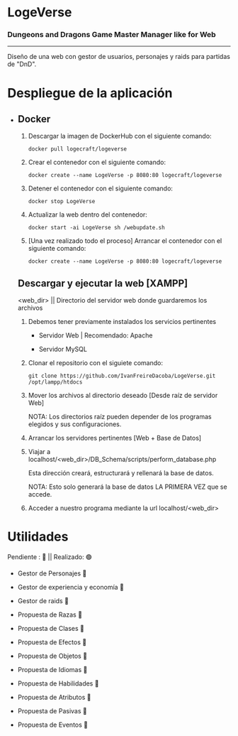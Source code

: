 # LogeVerse
<h3>Dungeons and Dragons Game Master Manager like for Web</h3>
<hr>

<p>Diseño de una web con gestor de usuarios, personajes y raids para partidas de "DnD".</p>

<h1>Despliegue de la aplicación</h1>
<ul>
  <li>
    <h2>Docker</h2>
    <ol>
      <li>
        <p>Descargar la imagen de DockerHub con el siguiente comando:</p>
        <code>docker pull logecraft/logeverse</code>
      </li>
      <li>
        <p>Crear el contenedor con el siguiente comando:</p>
        <code>docker create --name LogeVerse -p 8080:80 logecraft/logeverse</code>
      </li>
      <li>
        <p>Detener el contenedor con el siguiente comando:</p>
        <code>docker stop LogeVerse</code>
      </li>
      <li>
        <p>Actualizar la web dentro del contenedor:</p>
        <code>docker start -ai LogeVerse sh /webupdate.sh</code>
      </li>
      <li>
        <p>[Una vez realizado todo el proceso] Arrancar el contenedor con el siguiente comando:</p>
        <code>docker create --name LogeVerse -p 8080:80 logecraft/logeverse</code>
      </li>
    </ol>
  </li>
  <h2>Descargar y ejecutar la web [XAMPP]</h2>
  <p>&lt;web_dir> || Directorio del servidor web donde guardaremos los archivos</p>
  <ol>
    <li>
      <p>Debemos tener previamente instalados los servicios pertinentes</p>
      <ul>
        <li>
          <p>Servidor Web | Recomendado: <a>Apache</a></p>
        </li>
        <li>
          <p>Servidor <a>MySQL</a></p>
        </li>
      </ul>
    </li>
    <li>
      <p>Clonar el repositorio con el siguiete comando:</p>
      <code>git clone https://github.com/IvanFreireDacoba/LogeVerse.git /opt/lampp/htdocs</code>
    </li>
    <li>
      <p>Mover los archivos al directorio deseado [Desde raíz de servidor Web]</p>
      <p>NOTA: Los directorios raíz pueden depender de los programas elegidos y sus configuraciones.</p>
    </li>
    <li>
      <p>Arrancar los servidores pertinentes [Web + Base de Datos]</p>
    </li>
    <li>
      <p>Viajar a localhost/&lt;web_dir>/DB_Schema/scripts/perform_database.php</p>
      <p>Esta dirección creará, estructurará y rellenará la base de datos.</p>
      <p>NOTA: Esto solo generará la base de datos LA PRIMERA VEZ que se accede.</p>
    </li>
    <li>
      <p>Acceder a nuestro programa mediante la url localhost/&lt;web_dir></p>
    </li>
  </ol>
</ul>

<h1>Utilidades</h1>
<p>Pendiente : <a>🔴</a>
    || Realizado: 🟢</p>
<ul>
  <li>
    <p>Gestor de Personajes <a>🔴</a></p>
  </li>
  <li>
    <p>Gestor de experiencia y economía <a>🔴</a></p>
 </li>
  <li>
    <p>Gestor de raids <a>🔴</a></p>
 </li>
  <li>
    <p>Propuesta de Razas <a>🔴</a></p>
 </li>
  <li>
    <p>Propuesta de Clases <a>🔴</a></p>
 </li>
  <li>
    <p>Propuesta de Efectos <a>🔴</a></p>
 </li>
  <li>
    <p>Propuesta de Objetos <a>🔴</a></p>
 </li>
  <li>
    <p>Propuesta de Idiomas <a>🔴</a></p>
 </li>
  <li>
    <p>Propuesta de Habilidades <a>🔴</a></p>
 </li>
  <li>
    <p>Propuesta de Atributos <a>🔴</a></p>
 </li>
  <li>
    <p>Propuesta de Pasivas <a>🔴</a></p>
 </li>
  <li>
    <p>Propuesta de Eventos <a>🔴</a></p>
 </li>
</ul>
